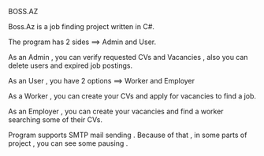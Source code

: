 BOSS.AZ

Boss.Az is a job finding project written in C#.

The program has 2 sides ==> Admin and User.

As an Admin , you can verify requested CVs and Vacancies , also you can delete users and expired job postings.

As an User , you have 2 options ==> Worker and Employer

As a Worker , you can create your CVs and apply for vacancies to find a job.

As an Employer , you can create your vacancies and find a worker searching some of their CVs.





Program supports SMTP mail sending . Because of that , in some parts of project , you can see some pausing .

